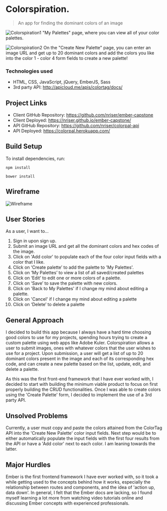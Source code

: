 # Colorspiration.
> An app for finding the dominant colors of an image


![Colorspiration1](https://s3.us-east-2.amazonaws.com/wdi-nikki-projects/colorspiration1.png)
"My Palettes" page, where you can view all of your color palettes.


![Colorspiration2](https://s3.us-east-2.amazonaws.com/wdi-nikki-projects/colorspiration2.png)
On the "Create New Palette" page, you can enter an image URL and get up to 20 dominant colors and add the colors you like into the color 1 - color 4 form fields to create a new palette!

### Technologies used
- HTML, CSS, JavaScript, jQuery, EmberJS, Sass
- 3rd party API: http://apicloud.me/apis/colortag/docs/

## Project Links

- Client GitHub Repository: https://github.com/nriser/ember-capstone
- Client Deployed: https://nriser.github.io/ember-capstone/
- API GitHub Repository: https://github.com/nriser/colorpal-api
- API Deployed: https://colorpal.herokuapp.com/

## Build Setup

To install dependencies, run:

```
npm install

bower install
```

## Wireframe

![Wireframe](https://s3.us-east-2.amazonaws.com/wdi-nikki-projects/capstone_wireframe.JPG)

## User Stories

As a user, I want to…
1. Sign in upon sign up.
2. Submit an image URL and get all the dominant colors and hex codes of the image.
3. Click on 'Add color' to populate each of the four color input fields with a color that I like.
5. Click on ‘Create palette’ to add the palette to 'My Palettes'.
5. Click on ‘My Palettes’ to view a list of all saved/created palettes
6. Click on ‘Edit’ to edit one or more colors of a palette.
7. Click on ‘Save’ to save the palette with new colors.
8. Click on 'Back to My Palettes' if I change my mind about editing a palette.
9. Click on 'Cancel' if I change my mind about editing a palette
10. Click on ‘Delete’ to delete a palette

## General Approach

I decided to build this app because I always have a hard time choosing good colors to use for my projects, spending hours trying to create a custom palette using web apps like Adobe Kuler. Colorspiration allows a user to submit images, ones with whatever colors that the user wishes to use for a project. Upon submission, a user will get a list of up to 20 dominant colors present in the image and each of its corresponding hex code, and can create a new palette based on the list, update, edit, and delete a palette.

As this was the first front-end framework that I have ever worked with, I decided to start with building the minimum viable product to focus on first properly building the CRUD functionalities. Once I was able to create colors using the 'Create Palette' form, I decided to implement the use of a 3rd party API.

## Unsolved Problems
Currently, a user must copy and paste the colors attained from the ColorTag API into the 'Create New Palette' color input fields. Next step would be to either automatically populate the input fields with the first four results from the API or have a 'Add color' next to each color. I am leaning towards the latter.

## Major Hurdles
Ember is the first frontend framework I have ever worked with, so it took a while getting used to the concepts behind how it works, especially the relationship between routes and components, and the idea of 'action up, data down'. In general, I felt that the Ember docs are lacking, so I found myself learning a lot more from watching video tutorials online and discussing Ember concepts with experienced professionals.

